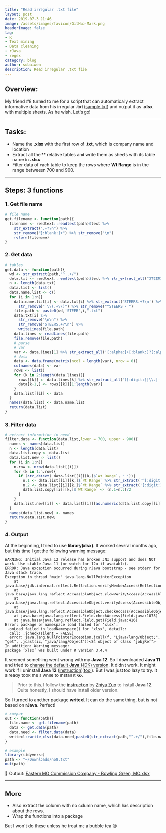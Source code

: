 ```yaml
---
title: "Read irregular .txt file"
layout: post
date: 2019-07-3 21:46
image: /assets/images/favicon/GitHub-Mark.png
headerImage: false
tag:
- R
- Text mining
- Data cleaning
- rJava
- regex
category: blog
author: subaiwen
description: Read irregular .txt file
---
```


## Overview:

My friend #8 turned to me for a script that can automatically extract informative data from his irregular **.txt** ([sample.txt](https://github.com/subaiwen/subaiwen.github.io/tree/master/assets/posts/2019-7-3/no8.txt)) and output it as **.xlsx** with multiple sheets. As he wish. Let's go!

---

## Tasks:
 * Name the **.xlsx** with the first row of **.txt**, which is company name and location
 * Extract all the ** relative tables and write them as sheets with its table name in **.xlsx**
 * Filter data of each table to keep the rows where **Wt Range** is in the range betweeen 700 and 900.

---

## Steps: 3 functions

### 1. Get file name

```r
# file name
get.filename <- function(path){
  filename <- readtext::readtext(path)$text %>% 
  	str_extract(".+?\n") %>% 
  	str_remove("[:blank:]+") %>% str_remove("\n")
  	return(filename)
}
```

### 2. Get data
```r
# tables
get.data <- function(path){
  wd <- str_extract(path,"^..+/")
  data.txt <- readtext::readtext(path)$text %>% str_extract_all("STEERS(.|\n)+?\n\n") %>% unlist()
  n <- length(data.txt)
  data.list <- list()
  data.name.list <- c()
  for (i in 1:n){
    data.name.list[i] <- data.txt[i] %>% str_extract('STEERS.+?\n') %>% str_remove('\n') %>%
      str_remove(" \\(.+\\)") %>% str_remove("^STEERS - ")
    file.path <- paste0(wd,'STEER',i,".txt")
    data.txt[i] %>%
      str_remove("\n\n") %>%
      str_remove('STEERS.+?\n') %>%
      writeLines(file.path)
    data.lines <- readLines(file.path)
    file.remove(file.path)
    # parse
    # var
    var <- data.lines[1] %>% str_extract_all('[:alpha:]+[:blank:]?[:alpha:]+') %>% unlist()
    # data
    data <- data.frame(matrix(ncol = length(var), nrow = 0))
    colnames(data) <- var
    rows <- list()
    for (k in 2:length(data.lines)){
      rows[[k]] <- data.lines[k] %>% str_extract_all('([:digit:]|\\.|-|[:alpha:])+') %>% unlist()
      data[k-1,] <- rows[[k]][1:length(var)]
    }
    data.list[[i]] <- data
  }
  names(data.list) <- data.name.list
  return(data.list)
}
```

### 3. Filter data
```r
# extract information in need
filter.data <- function(data.list,lower = 700, upper = 900){
  names <- names(data.list)
  n <- length(data.list)
  data.list.copy <- data.list
  data.list.new <- list()
  for (i in 1:n){
    n.row <- nrow(data.list[[i]])
    for (k in 1:n.row){
      if (str_detect( data.list[[i]][k,]$`Wt Range`, '-')){
        n.1 <- data.list[[i]][k,]$`Wt Range` %>% str_extract('^[:digit:]+') %>% as.numeric()
        n.2 <- data.list[[i]][k,]$`Wt Range` %>% str_extract('[:digit:]+$') %>% as.numeric()
        data.list.copy[[i]][k,]$`Wt Range` <- (n.1+n.2)/2
      }
    }
    data.list.new[[i]] <- data.list[[i]][as.numeric(data.list.copy[[i]]$'Avg Wt') > lower & as.numeric(data.list.copy[[i]]$'Avg Wt') < upper,]
  }
  names(data.list.new) <- names
  return(data.list.new)
}
```

### 4. Output
At the beginning, I tried to use **library(xlsx)**. It worked several months ago, but this time I got the following warning message:

```
WARNING: Initial Java 12 release has broken JNI support and does NOT work. Use stable Java 11 (or watch for 12u if avaiable).
ERROR: Java exception occurred during rJava bootstrap - see stderr for Java stack trace.
Exception in thread "main" java.lang.NullPointerException
	at java.base/jdk.internal.reflect.Reflection.verifyMemberAccess(Reflection.java:130)
	at java.base/java.lang.reflect.AccessibleObject.slowVerifyAccess(AccessibleObject.java:673)
	at java.base/java.lang.reflect.AccessibleObject.verifyAccess(AccessibleObject.java:666)
	at java.base/java.lang.reflect.AccessibleObject.checkAccess(AccessibleObject.java:638)
	at java.base/java.lang.reflect.Field.checkAccess(Field.java:1075)
	at java.base/java.lang.reflect.Field.get(Field.java:416)
Error: package or namespace load failed for ‘xlsx’:
 .onLoad failed in loadNamespace() for 'xlsx', details:
  call: .jcheck(silent = FALSE)
  error: java.lang.NullPointerException.jcall(f, "Ljava/lang/Object;", "get", .jcast(ic, "java/lang/Object"))<S4 object of class "jobjRef">
In addition: Warning message:
package ‘xlsx’ was built under R version 3.4.4 
```

It seemed something went wrong with my **Java 12**. So I downloaded **Java 11** and tried to [change the default **Java** (JDK) version](https://stackoverflow.com/questions/21964709/how-to-set-or-change-the-default-java-jdk-version-on-os-x). It didn't work. 
It might work if I uninstall **Java 12** ([instruction](https://docs.oracle.com/javase/8/docs/technotes/guides/install/mac_jdk.html#A1096903))([tool](https://www.java.com/en/download/uninstalltool.jsp)). But I was just too lazy to try. It already took me a while to install it 😭.

> Prior to this, I follow the [instruction](https://zhiyzuo.github.io/installation-rJava/) by [Zhiya Zuo](https://zhiyzuo.github.io/) to install **Java 12**. Quite honestly, I should have install older version.

So I turned to another package **writexl**. It can do the same thing, but is not based on **rJava**. Perfect!

```r
# output
out <- function(path){
  file.name <- get.filename(path)
  data <- get.data(path)
  data.need <- filter.data(data)
  writexl::write_xlsx(data.need,paste0(str_extract(path,"^.+/"),file.name,".xlsx"))
}
```
```r
# example
library(tidyverse)
path <- "~/Downloads/no8.txt"
out(path)
```
📎 Output: [Eastern MO Commission Company - Bowling Green, MO.xlsx](https://github.com/subaiwen/subaiwen.github.io/tree/master/assets/posts/2019-7-3/no8.xlsx/)

---

## More
* Also extract the column with no column name, which has description about the rows.
* Wrap the functions into a package.

But I won't do these unless he treat me a bubble tea 😌